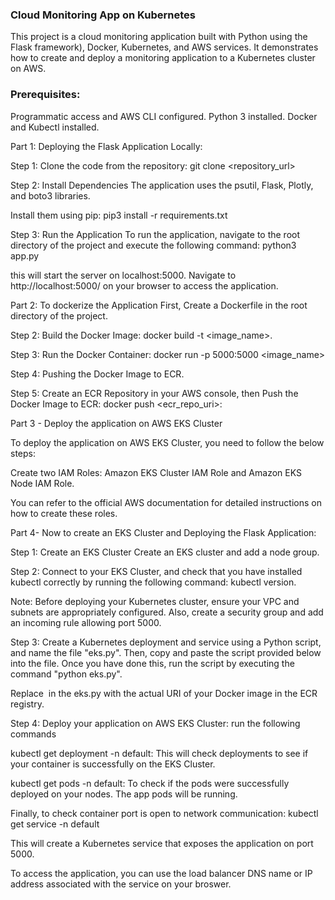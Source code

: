 ### Cloud Monitoring App on Kubernetes

This project is a cloud monitoring application built with Python using the Flask framework), Docker, Kubernetes, and AWS services. It demonstrates how to create and deploy a monitoring application to a Kubernetes cluster on AWS.

### Prerequisites: 
Programmatic access and AWS CLI configured.
Python 3 installed.
Docker and Kubectl installed.

Part 1: Deploying the Flask Application Locally:

 Step 1: Clone the code from the repository: git clone <repository_url> 

 Step 2: Install Dependencies
The application uses the psutil, Flask, Plotly, and boto3 libraries. 

Install them using pip: pip3 install -r requirements.txt 
 
 Step 3: Run the Application
To run the application, navigate to the root directory of the project and execute the following command:
python3 app.py 

this will start the server on localhost:5000. Navigate to http://localhost:5000/ on your browser to access the application.

Part 2: To dockerize the Application
 First, Create a Dockerfile in the root directory of the project.
 
 Step 2: Build the Docker Image: docker build -t <image_name>. 
 
 Step 3: Run the Docker Container: docker run -p 5000:5000 <image_name>
 
 Step 4: Pushing the Docker Image to ECR.
 
 Step 5: Create an ECR Repository in your AWS console, then Push the Docker Image to ECR: docker push <ecr_repo_uri>:<tag>

Part 3 - Deploy the application on AWS EKS Cluster

To deploy the application on AWS EKS Cluster, you need to follow the below steps:

Create two IAM Roles: Amazon EKS Cluster IAM Role and Amazon EKS Node IAM Role. 

You can refer to the official AWS documentation for detailed instructions on how to create these roles.

Part 4- Now to create an EKS Cluster and Deploying the Flask Application:

 Step 1: Create an EKS Cluster
 Create an EKS cluster and add a node group.
 
 Step 2: Connect to your EKS Cluster, and check that you have installed kubectl correctly by running the following command: kubectl version.

Note: Before deploying your Kubernetes cluster, ensure your VPC and subnets are appropriately configured. Also, create a security group and add an incoming rule allowing port 5000.

 Step 3: Create a Kubernetes deployment and service using a Python script, and name the file "eks.py". Then, copy and paste the script provided below into the file. Once you have done this, run the script by executing the command "python eks.py".
 
 Replace <image Uri> in the eks.py with the actual URI of your Docker image in the ECR registry.
 
 Step 4: Deploy your application on AWS EKS Cluster: 
 run the following commands
 
 kubectl get deployment -n default: This will check deployments to see if your container is successfully on the EKS Cluster. 
  
  kubectl get pods -n default: To check if the pods were successfully deployed on your nodes.
  The app pods will be running. 

Finally, to check container port is open to network communication: 
  kubectl get service -n default 

This will create a Kubernetes service that exposes the application on port 5000. 

To access the application, you can use the load balancer DNS name or IP address associated with the service on your broswer.





 


